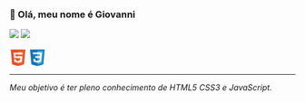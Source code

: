 ### 👋 Olá, meu nome é Giovanni

<div>
  <a href="https://github.com/Giovanni-13/"></a>
    <img height="180em" src="https://github-readme-stats.vercel.app/api?username=Giovanni-13&hide_border=true&show_icons=true&theme=dracula&include_all_commits=true&count_private=true"/>
    <img height="180em" src="https://github-readme-stats.vercel.app/api/top-langs/?username=Giovanni-13&hide_border=true&layout=compact&langs_count=16&theme=dracula"/>
 </div>

 <div style="display: inline"><br>
    <img align="center" alt="HTML5" height="30" width="30" src="https://raw.githubusercontent.com/devicons/devicon/master/icons/html5/html5-original.svg">
    <img align="center" alt="CSS3" height="30" width="30" src="https://raw.githubusercontent.com/devicons/devicon/master/icons/css3/css3-original.svg">
  
 </div>
  
  <hr>

*Meu objetivo é ter pleno conhecimento de HTML5 CSS3 e JavaScript.*
